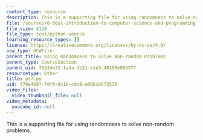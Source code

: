 ```yaml
---
content_type: resource
description: This is a supporting file for using randomness to solve non-random problems.
file: /courses/6-00sc-introduction-to-computer-science-and-programming-spring-2011/f78e460f7df00c1bcdc8a00bcb6f2536_ps7.py
file_size: 4128
file_type: text/python-source
learning_resource_types: []
license: https://creativecommons.org/licenses/by-nc-sa/4.0/
ocw_type: OCWFile
parent_title: Using Randomness to Solve Non-random Problems
parent_type: CourseSection
parent_uid: 76234e32-1a3a-3b21-e1e5-48190e089977
resourcetype: Other
title: ps7.py
uid: f78e460f-7df0-0c1b-cdc8-a00bcb6f2536
video_files:
  video_thumbnail_file: null
video_metadata:
  youtube_id: null
---
```

This is a supporting file for using randomness to solve non-random problems.